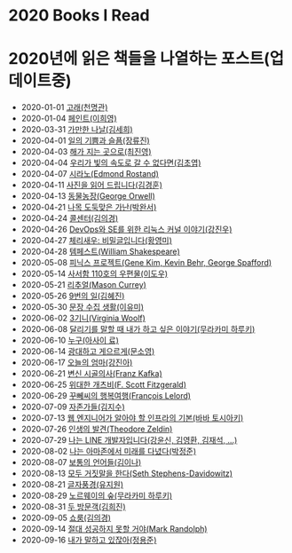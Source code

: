 # 2020 Books I Read


# 2020년에 읽은 책들을 나열하는 포스트(업데이트중)

* 2020-01-01 [고래(천명관)](http://www.kyobobook.co.kr/product/detailViewKor.laf?ejkGb=KOR&mallGb=KOR&barcode=9788982819278&orderClick=LAG&Kc=)
* 2020-01-04 [페인트(이희영)](http://www.kyobobook.co.kr/product/detailViewKor.laf?ejkGb=KOR&mallGb=KOR&barcode=9788936456894&orderClick=LAG&Kc=)
* 2020-03-31 [가만한 나날(김세희)](http://www.kyobobook.co.kr/product/detailViewKor.laf?ejkGb=KOR&mallGb=KOR&barcode=9788937439742&orderClick=LAG&Kc=)
* 2020-04-01 [일의 기쁨과 슬픔(장류진)](http://www.kyobobook.co.kr/product/detailViewKor.laf?ejkGb=KOR&mallGb=KOR&barcode=9788936438036&orderClick=LAG&Kc=)
* 2020-04-03 [해가 지는 곳으로(최진영)](http://www.kyobobook.co.kr/product/detailViewKor.laf?ejkGb=KOR&mallGb=KOR&barcode=9788937473166&orderClick=LEa&Kc=)
* 2020-04-04 [우리가 빛의 속도로 갈 수 없다면(김초엽)](http://www.kyobobook.co.kr/product/detailViewKor.laf?ejkGb=KOR&mallGb=KOR&barcode=9791190090018&orderClick=LEa&Kc=)
* 2020-04-07 [시라노(Edmond Rostand)](http://www.kyobobook.co.kr/product/detailViewKor.laf?ejkGb=KOR&mallGb=KOR&barcode=9788932909400&orderClick=LAG&Kc=)
* 2020-04-11 [사진을 읽어 드립니다(김경훈)](http://www.kyobobook.co.kr/product/detailViewKor.laf?ejkGb=KOR&mallGb=KOR&barcode=9788952798336&orderClick=LAG&Kc=)
* 2020-04-13 [동물농장(George Orwell)](http://www.kyobobook.co.kr/product/detailViewKor.laf?ejkGb=KOR&mallGb=KOR&barcode=9788937460050&orderClick=LAG&Kc=)
* 2020-04-21 [나목 도둑맞은 가난(박완서)](http://www.kyobobook.co.kr/product/detailViewKor.laf?ejkGb=KOR&mallGb=KOR&barcode=9788937420115&orderClick=LEa&Kc=)
* 2020-04-24 [콜센터(김의경)](http://www.kyobobook.co.kr/product/detailViewKor.laf?ejkGb=KOR&mallGb=KOR&barcode=9788974331290&orderClick=LAG&Kc=)
* 2020-04-26 [DevOps와 SE를 위한 리눅스 커널 이야기(강진우)](http://www.kyobobook.co.kr/product/detailViewKor.laf?ejkGb=KOR&mallGb=KOR&barcode=9788966264049&orderClick=LEa&Kc=)
* 2020-04-27 [체리새우: 비밀글입니다(황영미)](http://www.kyobobook.co.kr/product/detailViewKor.laf?ejkGb=KOR&mallGb=KOR&barcode=9788954654753&orderClick=LEa&Kc=)
* 2020-04-28 [템페스트(William Shakespeare)](http://www.kyobobook.co.kr/product/detailViewKor.laf?ejkGb=KOR&mallGb=KOR&barcode=9788954609074&orderClick=LAG&Kc=)
* 2020-05-08 [피닉스 프로젝트(Gene Kim, Kevin Behr, George Spafford)](http://www.kyobobook.co.kr/product/detailViewKor.laf?ejkGb=KOR&mallGb=KOR&barcode=9788965400752&orderClick=LAG&Kc=)
* 2020-05-14 [사서함 110호의 우편물(이도우)](http://www.kyobobook.co.kr/product/detailViewKor.laf?ejkGb=KOR&mallGb=KOR&barcode=9788952782076&orderClick=LEa&Kc=)
* 2020-05-21 [리추얼(Mason Currey)](http://www.kyobobook.co.kr/product/detailViewKor.laf?ejkGb=KOR&mallGb=KOR&barcode=9788962606317&orderClick=LAG&Kc=)
* 2020-05-26 [9번의 일(김혜진)](http://www.kyobobook.co.kr/product/detailViewKor.laf?ejkGb=KOR&mallGb=KOR&barcode=9791160403008&orderClick=LAG&Kc=)
* 2020-05-30 [문장 수집 생활(이유미)](http://www.kyobobook.co.kr/product/detailViewKor.laf?ejkGb=KOR&mallGb=KOR&barcode=9788950974435&orderClick=LAG&Kc=)
* 2020-06-02 [3기니(Virginia Woolf)](https://en.wikipedia.org/wiki/Three_Guineas)
* 2020-06-08 [달리기를 말할 때 내가 하고 싶은 이야기(무라카미 하루키)](http://www.kyobobook.co.kr/product/detailViewKor.laf?ejkGb=KOR&mallGb=KOR&barcode=9788970128337&orderClick=LAG&Kc=)
* 2020-06-10 [누구(아사이 료)](http://www.kyobobook.co.kr/product/detailViewKor.laf?ejkGb=KOR&mallGb=KOR&barcode=9788956607146&orderClick=LAG&Kc=)
* 2020-06-14 [광대하고 게으르게(문소영)](http://www.kyobobook.co.kr/product/detailViewKor.laf?ejkGb=KOR&mallGb=KOR&barcode=9788937441882&orderClick=LAG&Kc=)
* 2020-06-17 [오늘의 엄마(강진아)](http://www.kyobobook.co.kr/product/detailViewKor.laf?ejkGb=KOR&mallGb=KOR&barcode=9788937473258&orderClick=LAG&Kc=)
* 2020-06-21 [변신 시골의사(Franz Kafka)](http://minumsa.minumsa.com/book/17792/)
* 2020-06-25 [위대한 개츠비(F. Scott Fitzgerald)](http://www.kyobobook.co.kr/product/detailViewKor.laf?ejkGb=KOR&mallGb=KOR&barcode=9788937460753&orderClick=LAG&Kc=#)
* 2020-06-29 [꾸뻬씨의 행복여행(François Lelord)](http://www.kyobobook.co.kr/product/detailViewKor.laf?ejkGb=KOR&mallGb=KOR&barcode=9788995501443&orderClick=LEa&Kc=)
* 2020-07-09 [자존가들(김지수)](http://www.kyobobook.co.kr/product/detailViewKor.laf?ejkGb=KOR&mallGb=KOR&barcode=9791189385095&orderClick=LAG&Kc=)
* 2020-07-13 [웹 엔지니어가 알아야 할 인프라의 기본(바바 토시아키)](http://www.kyobobook.co.kr/product/detailViewKor.laf?ejkGb=KOR&mallGb=KOR&barcode=9788968482014&orderClick=LAG&Kc=)
* 2020-07-26 [인생의 발견(Theodore Zeldin)](http://www.kyobobook.co.kr/product/detailViewKor.laf?ejkGb=KOR&mallGb=KOR&barcode=9791160560060&orderClick=LAG&Kc=)
* 2020-07-29 [나는 LINE 개발자입니다(강윤신, 김영환, 김재석, ...)](http://www.kyobobook.co.kr/product/detailViewKor.laf?ejkGb=KOR&mallGb=KOR&barcode=9791162242162&orderClick=LEa&Kc=)
* 2020-08-02 [나는 아마존에서 미래를 다녔다(박정준)](http://www.kyobobook.co.kr/product/detailViewKor.laf?ejkGb=KOR&mallGb=KOR&barcode=9791157843183&orderClick=LEa&Kc=)
* 2020-08-07 [보통의 언어들(김이나)](http://www.kyobobook.co.kr/product/detailViewKor.laf?ejkGb=KOR&mallGb=KOR&barcode=9791190786355&orderClick=LEa&Kc=)
* 2020-08-13 [모두 거짓말을 한다(Seth Stephens-Davidowitz)](http://www.kyobobook.co.kr/product/detailViewKor.laf?ejkGb=KOR&mallGb=KOR&barcode=9791160504576&orderClick=LAG&Kc=)
* 2020-08-21 [글자풍경(유지원)](http://www.kyobobook.co.kr/product/detailViewKor.laf?ejkGb=KOR&mallGb=KOR&barcode=9788932473956&orderClick=LAG&Kc=)
* 2020-08-29 [노르웨이의 숲(무라카미 하루키)](http://www.kyobobook.co.kr/product/detailViewKor.laf?ejkGb=KOR&mallGb=KOR&barcode=9788937434488&orderClick=LEa&Kc=)
* 2020-08-31 [두 방문객(김희진)](http://www.kyobobook.co.kr/product/detailViewKor.laf?ejkGb=KOR&mallGb=KOR&barcode=9788937473227&orderClick=LAG&Kc=)
* 2020-09-05 [쇼룸(김의경)](http://www.kyobobook.co.kr/product/detailViewKor.laf?ejkGb=KOR&mallGb=KOR&barcode=9788937438998&orderClick=LAG&Kc=)
* 2020-09-14 [절대 성공하지 못할 거야(Mark Randolph)](http://www.kyobobook.co.kr/product/detailViewKor.laf?ejkGb=KOR&mallGb=KOR&barcode=9791185716923&orderClick=LEa&Kc=)
* 2020-09-16 [내가 말하고 있잖아(정용준)](http://www.kyobobook.co.kr/product/detailViewKor.laf?ejkGb=KOR&mallGb=KOR&barcode=9788937473289&orderClick=LEa&Kc=)


